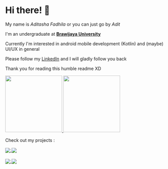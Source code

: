 # Hi there! 👋
My name is *Aditasha Fadhila* or you can just go by *Adit*

I'm an undergraduate at **[Brawijaya University](https://ub.ac.id/en/)**

Currently I'm interested in android mobile development (Kotlin) and (maybe) UI/UX in general

Please follow my [LinkedIn](https://www.linkedin.com/in/aditasha/) and I will gladly follow you back

Thank you for reading this humble readme XD

<a href="https://github.com/aditasha">
  <img height="180em" src="https://github-readme-stats-aditasha.vercel.app/api?username=aditasha&count_private=true&show_icons=true&theme=swift"/>
  <img height="180em" src="https://github-readme-stats-aditasha.vercel.app/api/top-langs/?username=aditasha&layout=compact&langs_count=10&theme=swift&hide=JavaScript"/>
</a>

Check out my projects :

<a href="https://github.com/aditasha/aditasha.github.io">
  <img align="center" src="https://github-readme-stats-aditasha.vercel.app/api/pin/?username=aditasha&repo=aditasha.github.io&show_owner=true&theme=swift" />
</a>

<a href="https://github.com/aditasha/dicoding-story">
  <img align="center" src="https://github-readme-stats-aditasha.vercel.app/api/pin/?username=aditasha&repo=dicoding-story&show_owner=true&theme=swift" />
</a>

<br />
<br />

<a href="https://github.com/aditasha/rawg.io-app">
  <img align="center" src="https://github-readme-stats-aditasha.vercel.app/api/pin/?username=aditasha&repo=rawg.io-app&show_owner=true&theme=swift" />
</a>

<a href="https://github.com/aditasha/SepatuBersih">
  <img align="center" src="https://github-readme-stats-aditasha.vercel.app/api/pin/?username=aditasha&repo=SepatuBersih&show_owner=true&theme=swift" />
</a>


<!--
**aditasha/aditasha** is a ✨ _special_ ✨ repository because its `README.md` (this file) appears on your GitHub profile.

Here are some ideas to get you started:

- 🔭 I’m currently working on ...
- 🌱 I’m currently learning ...
- 👯 I’m looking to collaborate on ...
- 🤔 I’m looking for help with ...
- 💬 Ask me about ...
- 📫 How to reach me: ...
- 😄 Pronouns: ...
- ⚡ Fun fact: ...
-->
